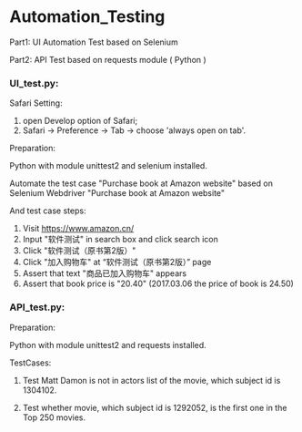 # Automation_Testing

Part1: UI Automation Test based on Selenium

Part2: API Test based on requests module ( Python )


### UI_test.py:

Safari Setting:

1. open Develop option of Safari;
2. Safari -> Preference -> Tab -> choose 'always open on tab'.

Preparation:

Python with module unittest2 and selenium installed.

Automate the test case "Purchase book at Amazon website" based on Selenium Webdriver
"Purchase book at Amazon website" 

And test case steps: 

1. Visit https://www.amazon.cn/
2. Input "软件测试" in search box and click search icon
3. Click "软件测试（原书第2版）"
4. Click "加入购物车" at “软件测试（原书第2版）” page
5. Assert that text "商品已加入购物车" appears 
6. Assert that book price is "20.40" (2017.03.06 the price of book is 24.50)


### API_test.py:

Preparation:

Python with module unittest2 and requests installed.

TestCases:

1. Test Matt Damon is not in actors list of the movie, which subject id is 1304102.

2. Test whether movie, which subject id is 1292052, is the first one in the Top 250 movies.


